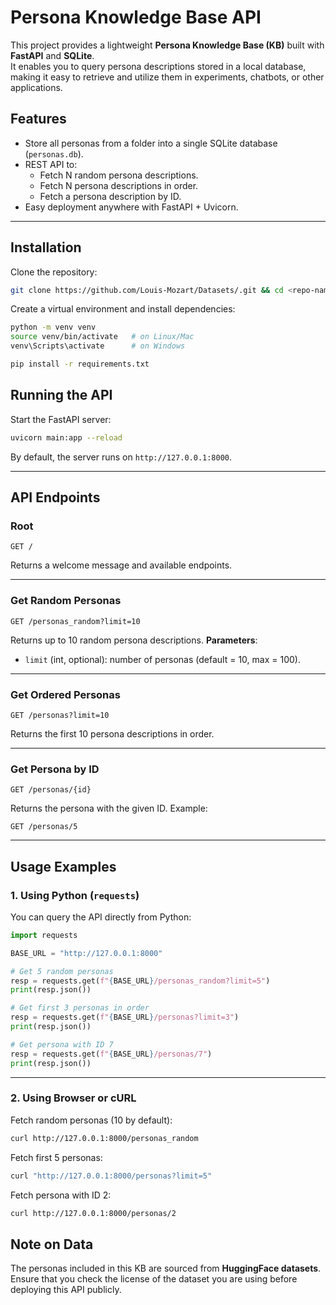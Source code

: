 
# Persona Knowledge Base API

This project provides a lightweight **Persona Knowledge Base (KB)** built with **FastAPI** and **SQLite**.  
It enables you to query persona descriptions stored in a local database, making it easy to retrieve and utilize them in experiments, chatbots, or other applications.


## Features
- Store all personas from a folder into a single SQLite database (`personas.db`).
- REST API to:
  - Fetch N random persona descriptions.
  - Fetch N persona descriptions in order.
  - Fetch a persona description by ID.
- Easy deployment anywhere with FastAPI + Uvicorn.

---

## Installation

Clone the repository:
```bash
git clone https://github.com/Louis-Mozart/Datasets/.git && cd <repo-name>
````

Create a virtual environment and install dependencies:

```bash
python -m venv venv
source venv/bin/activate   # on Linux/Mac
venv\Scripts\activate      # on Windows

pip install -r requirements.txt
```


## Running the API

Start the FastAPI server:

```bash
uvicorn main:app --reload
```

By default, the server runs on `http://127.0.0.1:8000`.

---

## API Endpoints

### Root

```http
GET /
```

Returns a welcome message and available endpoints.

---

### Get Random Personas

```http
GET /personas_random?limit=10
```

Returns up to 10 random persona descriptions.
**Parameters**:

* `limit` (int, optional): number of personas (default = 10, max = 100).

---

### Get Ordered Personas

```http
GET /personas?limit=10
```

Returns the first 10 persona descriptions in order.

---

### Get Persona by ID

```http
GET /personas/{id}
```

Returns the persona with the given ID.
Example:

```http
GET /personas/5
```

---

## Usage Examples

### 1. Using Python (`requests`)

You can query the API directly from Python:

```python
import requests

BASE_URL = "http://127.0.0.1:8000"

# Get 5 random personas
resp = requests.get(f"{BASE_URL}/personas_random?limit=5")
print(resp.json())

# Get first 3 personas in order
resp = requests.get(f"{BASE_URL}/personas?limit=3")
print(resp.json())

# Get persona with ID 7
resp = requests.get(f"{BASE_URL}/personas/7")
print(resp.json())
```

---

### 2. Using Browser or cURL

Fetch random personas (10 by default):

```bash
curl http://127.0.0.1:8000/personas_random
```

Fetch first 5 personas:

```bash
curl "http://127.0.0.1:8000/personas?limit=5"
```

Fetch persona with ID 2:

```bash
curl http://127.0.0.1:8000/personas/2
```



## Note on Data

The personas included in this KB are sourced from **HuggingFace datasets**.
Ensure that you check the license of the dataset you are using before deploying this API publicly.

